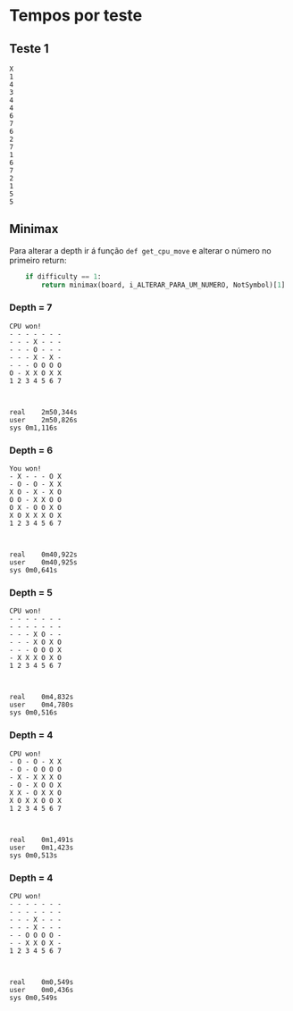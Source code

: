 # Tempos por teste
## Teste 1
```
X
1
4
3
4
4
6
7
6
2
7
1
6
7
2
1
5
5

```
## Minimax
Para alterar a depth ir á função `def get_cpu_move` e alterar o número no primeiro return:
```python
    if difficulty == 1:
        return minimax(board, i_ALTERAR_PARA_UM_NUMERO, NotSymbol)[1]
```


### Depth = 7

```shell
CPU won!
- - - - - - - 
- - - X - - - 
- - - O - - - 
- - - X - X - 
- - - O O O O 
O - X X O X X 
1 2 3 4 5 6 7



real	2m50,344s
user	2m50,826s
sys	0m1,116s
```

### Depth = 6
```shell
You won!
- X - - - O X 
- O - O - X X 
X O - X - X O 
O O - X X O O 
O X - O O X O 
X O X X X O X 
1 2 3 4 5 6 7



real	0m40,922s
user	0m40,925s
sys	0m0,641s
```

### Depth = 5
```shell
CPU won!
- - - - - - - 
- - - - - - - 
- - - X O - - 
- - - X O X O 
- - - O O O X 
- X X X O X O 
1 2 3 4 5 6 7



real	0m4,832s
user	0m4,780s
sys	0m0,516s
```

### Depth = 4
```shell
CPU won!
- O - O - X X 
- O - O O O O 
- X - X X X O 
- O - X O O X 
X X - O X X O 
X O X X O O X 
1 2 3 4 5 6 7



real	0m1,491s
user	0m1,423s
sys	0m0,513s
```

### Depth = 4
```shell
CPU won!
- - - - - - - 
- - - - - - - 
- - - X - - - 
- - - X - - - 
- - O O O O - 
- - X X O X - 
1 2 3 4 5 6 7



real	0m0,549s
user	0m0,436s
sys	0m0,549s
```
